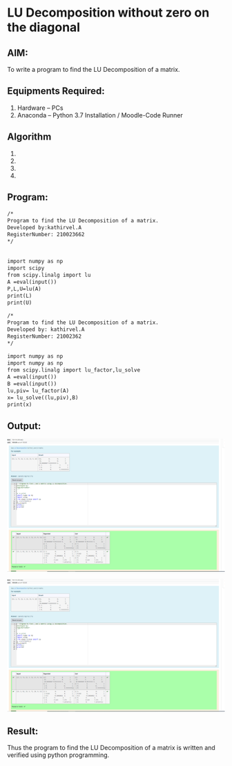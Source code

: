 # LU Decomposition without zero on the diagonal

## AIM:
To write a program to find the LU Decomposition of a matrix.

## Equipments Required:
1. Hardware – PCs
2. Anaconda – Python 3.7 Installation / Moodle-Code Runner

## Algorithm
1. 
2. 
3. 
4. 

## Program:
```
/*
Program to find the LU Decomposition of a matrix.
Developed by:kathirvel.A 
RegisterNumber: 210023662
*/
```
~~~

import numpy as np
import scipy
from scipy.linalg import lu
A =eval(input())
P,L,U=lu(A)
print(L)
print(U)
~~~

```
/*
Program to find the LU Decomposition of a matrix.
Developed by: kathirvel.A
RegisterNumber: 21002362
*/
```
~~~
import numpy as np
import numpy as np
from scipy.linalg import lu_factor,lu_solve
A =eval(input())
B =eval(input())
lu,piv= lu_factor(A)
x= lu_solve((lu,piv),B)
print(x)
~~~

## Output:
![lu decomposition](https://github.com/KathirvelAIDS/LU-Decomposition/blob/main/kathir.png?raw=true)

![lu decomposition](https://github.com/KathirvelAIDS/LU-Decomposition/blob/main/kathir.png?raw=true)
## Result:
Thus the program to find the LU Decomposition of a matrix is written and verified using python programming.

